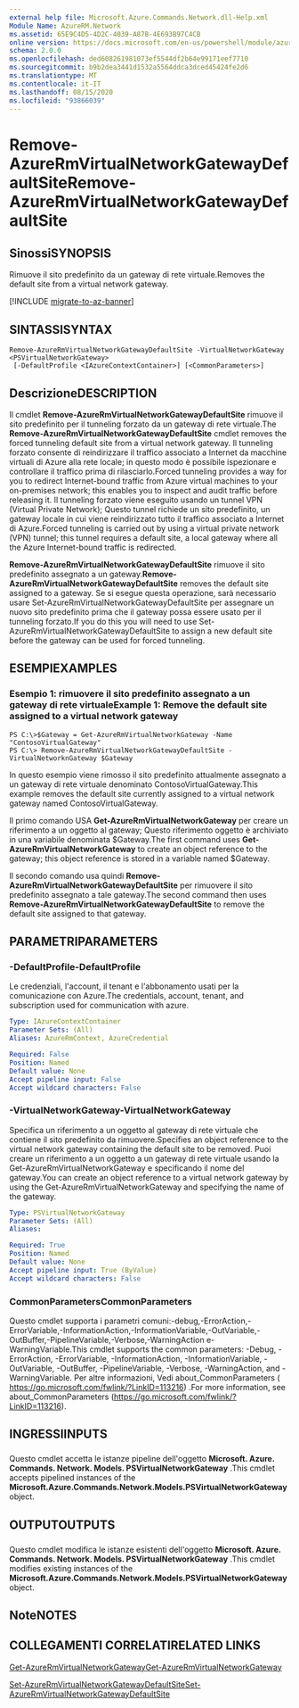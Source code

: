 ```yaml
---
external help file: Microsoft.Azure.Commands.Network.dll-Help.xml
Module Name: AzureRM.Network
ms.assetid: 65E9C4D5-4D2C-4039-A87B-4E693B97C4CB
online version: https://docs.microsoft.com/en-us/powershell/module/azurerm.network/remove-azurermvirtualnetworkgatewaydefaultsite
schema: 2.0.0
ms.openlocfilehash: ded608261981073ef5544df2b64e99171eef7710
ms.sourcegitcommit: b9b2dea3441d1532a5564ddca3dced45424fe2d6
ms.translationtype: MT
ms.contentlocale: it-IT
ms.lasthandoff: 08/15/2020
ms.locfileid: "93866039"
---
```

# <span data-ttu-id="a75cb-101">Remove-AzureRmVirtualNetworkGatewayDefaultSite</span><span class="sxs-lookup"><span data-stu-id="a75cb-101">Remove-AzureRmVirtualNetworkGatewayDefaultSite</span></span>

## <span data-ttu-id="a75cb-102">Sinossi</span><span class="sxs-lookup"><span data-stu-id="a75cb-102">SYNOPSIS</span></span>
<span data-ttu-id="a75cb-103">Rimuove il sito predefinito da un gateway di rete virtuale.</span><span class="sxs-lookup"><span data-stu-id="a75cb-103">Removes the default site from a virtual network gateway.</span></span>

[!INCLUDE [migrate-to-az-banner](../../includes/migrate-to-az-banner.md)]

## <span data-ttu-id="a75cb-104">SINTASSI</span><span class="sxs-lookup"><span data-stu-id="a75cb-104">SYNTAX</span></span>

```
Remove-AzureRmVirtualNetworkGatewayDefaultSite -VirtualNetworkGateway <PSVirtualNetworkGateway>
 [-DefaultProfile <IAzureContextContainer>] [<CommonParameters>]
```

## <span data-ttu-id="a75cb-105">Descrizione</span><span class="sxs-lookup"><span data-stu-id="a75cb-105">DESCRIPTION</span></span>
<span data-ttu-id="a75cb-106">Il cmdlet **Remove-AzureRmVirtualNetworkGatewayDefaultSite** rimuove il sito predefinito per il tunneling forzato da un gateway di rete virtuale.</span><span class="sxs-lookup"><span data-stu-id="a75cb-106">The **Remove-AzureRmVirtualNetworkGatewayDefaultSite** cmdlet removes the forced tunneling default site from a virtual network gateway.</span></span>
<span data-ttu-id="a75cb-107">Il tunneling forzato consente di reindirizzare il traffico associato a Internet da macchine virtuali di Azure alla rete locale; in questo modo è possibile ispezionare e controllare il traffico prima di rilasciarlo.</span><span class="sxs-lookup"><span data-stu-id="a75cb-107">Forced tunneling provides a way for you to redirect Internet-bound traffic from Azure virtual machines to your on-premises network; this enables you to inspect and audit traffic before releasing it.</span></span>
<span data-ttu-id="a75cb-108">Il tunneling forzato viene eseguito usando un tunnel VPN (Virtual Private Network); Questo tunnel richiede un sito predefinito, un gateway locale in cui viene reindirizzato tutto il traffico associato a Internet di Azure.</span><span class="sxs-lookup"><span data-stu-id="a75cb-108">Forced tunneling is carried out by using a virtual private network (VPN) tunnel; this tunnel requires a default site, a local gateway where all the Azure Internet-bound traffic is redirected.</span></span>

<span data-ttu-id="a75cb-109">**Remove-AzureRmVirtualNetworkGatewayDefaultSite** rimuove il sito predefinito assegnato a un gateway.</span><span class="sxs-lookup"><span data-stu-id="a75cb-109">**Remove-AzureRmVirtualNetworkGatewayDefaultSite** removes the default site assigned to a gateway.</span></span>
<span data-ttu-id="a75cb-110">Se si esegue questa operazione, sarà necessario usare Set-AzureRmVirtualNetworkGatewayDefaultSite per assegnare un nuovo sito predefinito prima che il gateway possa essere usato per il tunneling forzato.</span><span class="sxs-lookup"><span data-stu-id="a75cb-110">If you do this you will need to use Set-AzureRmVirtualNetworkGatewayDefaultSite to assign a new default site before the gateway can be used for forced tunneling.</span></span>

## <span data-ttu-id="a75cb-111">ESEMPI</span><span class="sxs-lookup"><span data-stu-id="a75cb-111">EXAMPLES</span></span>

### <span data-ttu-id="a75cb-112">Esempio 1: rimuovere il sito predefinito assegnato a un gateway di rete virtuale</span><span class="sxs-lookup"><span data-stu-id="a75cb-112">Example 1: Remove the default site assigned to a virtual network gateway</span></span>
```
PS C:\>$Gateway = Get-AzureRmVirtualNetworkGateway -Name "ContosoVirtualGateway"
PS C:\> Remove-AzureRmVirtualNetworkGatewayDefaultSite -VirtualNetworknGateway $Gateway
```

<span data-ttu-id="a75cb-113">In questo esempio viene rimosso il sito predefinito attualmente assegnato a un gateway di rete virtuale denominato ContosoVirtualGateway.</span><span class="sxs-lookup"><span data-stu-id="a75cb-113">This example removes the default site currently assigned to a virtual network gateway named ContosoVirtualGateway.</span></span>

<span data-ttu-id="a75cb-114">Il primo comando USA **Get-AzureRmVirtualNetworkGateway** per creare un riferimento a un oggetto al gateway; Questo riferimento oggetto è archiviato in una variabile denominata $Gateway.</span><span class="sxs-lookup"><span data-stu-id="a75cb-114">The first command uses **Get-AzureRmVirtualNetworkGateway** to create an object reference to the gateway; this object reference is stored in a variable named $Gateway.</span></span>

<span data-ttu-id="a75cb-115">Il secondo comando usa quindi **Remove-AzureRmVirtualNetworkGatewayDefaultSite** per rimuovere il sito predefinito assegnato a tale gateway.</span><span class="sxs-lookup"><span data-stu-id="a75cb-115">The second command then uses **Remove-AzureRmVirtualNetworkGatewayDefaultSite** to remove the default site assigned to that gateway.</span></span>

## <span data-ttu-id="a75cb-116">PARAMETRI</span><span class="sxs-lookup"><span data-stu-id="a75cb-116">PARAMETERS</span></span>

### <span data-ttu-id="a75cb-117">-DefaultProfile</span><span class="sxs-lookup"><span data-stu-id="a75cb-117">-DefaultProfile</span></span>
<span data-ttu-id="a75cb-118">Le credenziali, l'account, il tenant e l'abbonamento usati per la comunicazione con Azure.</span><span class="sxs-lookup"><span data-stu-id="a75cb-118">The credentials, account, tenant, and subscription used for communication with azure.</span></span>

```yaml
Type: IAzureContextContainer
Parameter Sets: (All)
Aliases: AzureRmContext, AzureCredential

Required: False
Position: Named
Default value: None
Accept pipeline input: False
Accept wildcard characters: False
```

### <span data-ttu-id="a75cb-119">-VirtualNetworkGateway</span><span class="sxs-lookup"><span data-stu-id="a75cb-119">-VirtualNetworkGateway</span></span>
<span data-ttu-id="a75cb-120">Specifica un riferimento a un oggetto al gateway di rete virtuale che contiene il sito predefinito da rimuovere.</span><span class="sxs-lookup"><span data-stu-id="a75cb-120">Specifies an object reference to the virtual network gateway containing the default site to be removed.</span></span>
<span data-ttu-id="a75cb-121">Puoi creare un riferimento a un oggetto a un gateway di rete virtuale usando la Get-AzureRmVirtualNetworkGateway e specificando il nome del gateway.</span><span class="sxs-lookup"><span data-stu-id="a75cb-121">You can create an object reference to a virtual network gateway by using the Get-AzureRmVirtualNetworkGateway and specifying the name of the gateway.</span></span>

```yaml
Type: PSVirtualNetworkGateway
Parameter Sets: (All)
Aliases: 

Required: True
Position: Named
Default value: None
Accept pipeline input: True (ByValue)
Accept wildcard characters: False
```

### <span data-ttu-id="a75cb-122">CommonParameters</span><span class="sxs-lookup"><span data-stu-id="a75cb-122">CommonParameters</span></span>
<span data-ttu-id="a75cb-123">Questo cmdlet supporta i parametri comuni:-debug,-ErrorAction,-ErrorVariable,-InformationAction,-InformationVariable,-OutVariable,-OutBuffer,-PipelineVariable,-Verbose,-WarningAction e-WarningVariable.</span><span class="sxs-lookup"><span data-stu-id="a75cb-123">This cmdlet supports the common parameters: -Debug, -ErrorAction, -ErrorVariable, -InformationAction, -InformationVariable, -OutVariable, -OutBuffer, -PipelineVariable, -Verbose, -WarningAction, and -WarningVariable.</span></span> <span data-ttu-id="a75cb-124">Per altre informazioni, Vedi about_CommonParameters ( https://go.microsoft.com/fwlink/?LinkID=113216) .</span><span class="sxs-lookup"><span data-stu-id="a75cb-124">For more information, see about_CommonParameters (https://go.microsoft.com/fwlink/?LinkID=113216).</span></span>

## <span data-ttu-id="a75cb-125">INGRESSI</span><span class="sxs-lookup"><span data-stu-id="a75cb-125">INPUTS</span></span>

###  
<span data-ttu-id="a75cb-126">Questo cmdlet accetta le istanze pipeline dell'oggetto **Microsoft. Azure. Commands. Network. Models. PSVirtualNetworkGateway** .</span><span class="sxs-lookup"><span data-stu-id="a75cb-126">This cmdlet accepts pipelined instances of the **Microsoft.Azure.Commands.Network.Models.PSVirtualNetworkGateway** object.</span></span>

## <span data-ttu-id="a75cb-127">OUTPUT</span><span class="sxs-lookup"><span data-stu-id="a75cb-127">OUTPUTS</span></span>

###  
<span data-ttu-id="a75cb-128">Questo cmdlet modifica le istanze esistenti dell'oggetto **Microsoft. Azure. Commands. Network. Models. PSVirtualNetworkGateway** .</span><span class="sxs-lookup"><span data-stu-id="a75cb-128">This cmdlet modifies existing instances of the **Microsoft.Azure.Commands.Network.Models.PSVirtualNetworkGateway** object.</span></span>

## <span data-ttu-id="a75cb-129">Note</span><span class="sxs-lookup"><span data-stu-id="a75cb-129">NOTES</span></span>

## <span data-ttu-id="a75cb-130">COLLEGAMENTI CORRELATI</span><span class="sxs-lookup"><span data-stu-id="a75cb-130">RELATED LINKS</span></span>

[<span data-ttu-id="a75cb-131">Get-AzureRmVirtualNetworkGateway</span><span class="sxs-lookup"><span data-stu-id="a75cb-131">Get-AzureRmVirtualNetworkGateway</span></span>](./Get-AzureRmVirtualNetworkGateway.md)

[<span data-ttu-id="a75cb-132">Set-AzureRmVirtualNetworkGatewayDefaultSite</span><span class="sxs-lookup"><span data-stu-id="a75cb-132">Set-AzureRmVirtualNetworkGatewayDefaultSite</span></span>](./Set-AzureRmVirtualNetworkGatewayDefaultSite.md)


